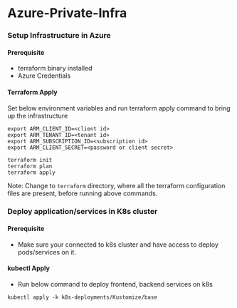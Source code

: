 # Azure-Private-Infra

### Setup Infrastructure in Azure

#### Prerequisite

- terraform binary installed
- Azure Credentials

#### Terraform Apply

Set below environment variables and run terraform apply command to bring up the infrastructure

```
export ARM_CLIENT_ID=<client id>
export ARM_TENANT_ID=<tenant id>
export ARM_SUBSCRIPTION_ID=<subscription id>
export ARM_CLIENT_SECRET=<password or client secret>
```

```
terraform init
terraform plan
terraform apply
```
Note: Change to `terraform` directory, where all the terraform configuration files are present, before running above commands.

### Deploy application/services in K8s cluster

#### Prerequisite

- Make sure your connected to k8s cluster and have access to deploy pods/services on it.

#### kubectl Apply

- Run below command to deploy frontend, backend services on k8s

```
kubectl apply -k k8s-deployments/Kustomize/base
```